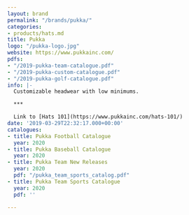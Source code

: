 ```yaml
---
layout: brand
permalink: "/brands/pukka/"
categories:
- products/hats.md
title: Pukka
logo: "/pukka-logo.jpg"
website: https://www.pukkainc.com/
pdfs:
- "/2019-pukka-team-catalogue.pdf"
- "/2019-pukka-custom-catalogue.pdf"
- "/2019-pukka-golf-catalogue.pdf"
info: |-
  Customizable headwear with low minimums.

  ***

  Link to [Hats 101](https://www.pukkainc.com/hats-101/)
date: '2019-03-29T22:32:17.000+00:00'
catalogues:
- title: Pukka Football Catalogue
  year: 2020
- title: Pukka Baseball Catalogue
  year: 2020
- title: Pukka Team New Releases
  year: 2020
  pdf: "/pukka_team_sports_catalog.pdf"
- title: Pukka Team Sports Catalogue
  year: 2020
  pdf: ''

---
```

